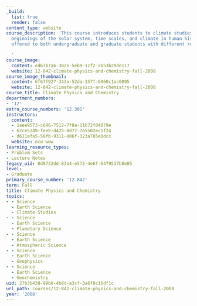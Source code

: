 ```yaml
---
_build:
  list: true
  render: false
content_type: website
course_description: 'This course introduces students to climate studies, including
  beginnings of the solar system, time scales, and climate in human history. It is
  offered to both undergraduate and graduate students with different requirements.

  '
course_image:
  content: ed67b7a6-382e-5eb9-1cf2-ab53b29de117
  website: 12-842-climate-physics-and-chemistry-fall-2008
course_image_thumbnail:
  content: 6f67f927-343a-52da-157f-6060c1ac0095
  website: 12-842-climate-physics-and-chemistry-fall-2008
course_title: Climate Physics and Chemistry
department_numbers:
- '12'
extra_course_numbers: '12.301'
instructors:
  content:
  - 1aee9573-c646-7512-7f8a-11b72f04879e
  - 62ce5249-fee9-d425-0d77-765502ec1f24
  - d611afa5-56fb-9311-806f-323a785e0dcc
  website: ocw-www
learning_resource_types:
- Problem Sets
- Lecture Notes
legacy_uid: 0d0732dd-83b4-e572-4e6f-6479537b8e85
level:
- Graduate
primary_course_number: '12.842'
term: Fall
title: Climate Physics and Chemistry
topics:
- - Science
  - Earth Science
  - Climate Studies
- - Science
  - Earth Science
  - Planetary Science
- - Science
  - Earth Science
  - Atmospheric Science
- - Science
  - Earth Science
  - Geophysics
- - Science
  - Earth Science
  - Geochemistry
uid: 27b3b438-99b8-4b8d-a3cf-3a6f8c16df1c
url_path: courses/12-842-climate-physics-and-chemistry-fall-2008
year: '2008'
---
```

